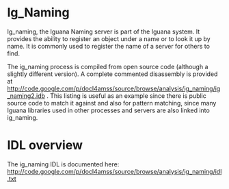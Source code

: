 # Ig\_Naming #

Ig\_naming, the Iguana Naming server is part of the Iguana system.
It provides the ability to register an object under a name
or to look it up by name. It is commonly used to register the
name of a server for others to find.

The ig\_naming process is compiled from open source code (although
a slightly different version).  A complete commented disassembly is
provided at http://code.google.com/p/docl4amss/source/browse/analysis/ig_naming/ig_naming2.idb .
This listing is useful as an example since there is public source
code to match it against and also for pattern matching, since
many Iguana libraries used in other processes and servers are
also linked into ig\_naming.

# IDL overview #
The ig\_naming IDL is documented here: http://code.google.com/p/docl4amss/source/browse/analysis/ig_naming/idl.txt